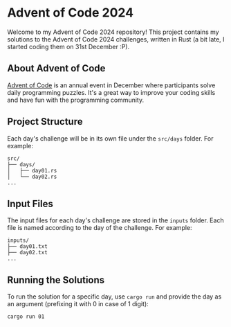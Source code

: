 # Advent of Code 2024

Welcome to my Advent of Code 2024 repository! This project contains my solutions to the Advent of Code 2024 challenges, written in Rust (a bit late, I started coding them on 31st December :P).

## About Advent of Code

[Advent of Code](https://adventofcode.com/) is an annual event in December where participants solve daily programming puzzles. It's a great way to improve your coding skills and have fun with the programming community.

## Project Structure

Each day's challenge will be in its own file under the `src/days` folder. For example:

```
src/
├── days/
│   ├── day01.rs
│   └── day02.rs
...
```

## Input Files

The input files for each day's challenge are stored in the `inputs` folder. Each file is named according to the day of the challenge. For example:

```
inputs/
├── day01.txt
├── day02.txt
...
```

## Running the Solutions

To run the solution for a specific day, use `cargo run` and provide the day as an argument (prefixing it with 0 in case of 1 digit):

```sh
cargo run 01
```
